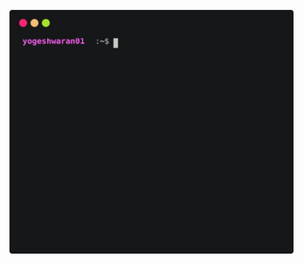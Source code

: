 <p align="center" >
  <a href="/.github/workflows/main.yml">
    <img src="github_stats.svg" alt="Update Github Stats" title="Terminal Style GitHub Stats">
  </a>
</p>